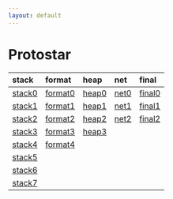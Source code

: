 ```yaml
---
layout: default
---
```


# Protostar

| stack | format | heap | net | final|
|:-|:-|:-|:-|:-|
| [stack0](./protostar/stack0.html) | [format0](./protostar/format0.html) | [heap0](./protostar/heap0.html) | [net0](./protostar/net0.html) | [final0](./protostar/final0.html) |
| [stack1](./protostar/stack1.html) | [format1](./protostar/format1.html) | [heap1](./protostar/heap1.html) | [net1](./protostar/net1.html) | [final1](./protostar/final1.html) |
| [stack2](./protostar/stack2.html) | [format2](./protostar/format2.html) | [heap2](./protostar/heap2.html) | [net2](./protostar/net2.html) | [final2](./protostar/final2.html) |
| [stack3](./protostar/stack3.html) | [format3](./protostar/format3.html) | [heap3](./protostar/heap3.html) |   |   |
| [stack4](./protostar/stack4.html) | [format4](./protostar/format4.html) |   |   |   |
| [stack5](./protostar/stack5.html) |   |   |   |   |
| [stack6](./protostar/stack6.html) |   |   |   |   |
| [stack7](./protostar/stack7.html) |   |   |   |   |

